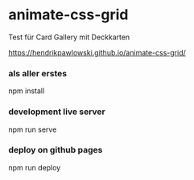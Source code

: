 # animate-css-grid

Test für Card Gallery mit Deckkarten

https://hendrikpawlowski.github.io/animate-css-grid/

### als aller erstes

npm install

### development live server

npm run serve

### deploy on github pages

npm run deploy
